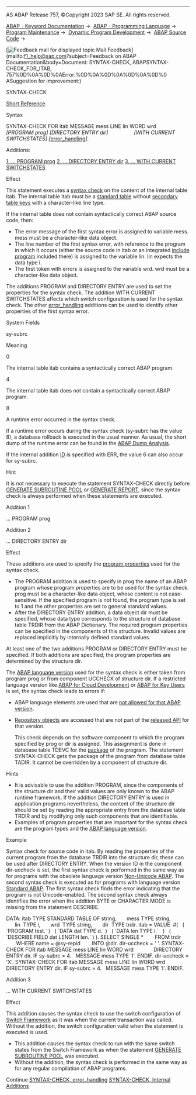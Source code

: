   

* * *

AS ABAP Release 757, ©Copyright 2023 SAP SE. All rights reserved.

[ABAP - Keyword Documentation](https://help.sap.com/doc/abapdocu_757_index_htm/7.57/en-US/abenabap.htm) →  [ABAP - Programming Language](https://help.sap.com/doc/abapdocu_757_index_htm/7.57/en-US/abenabap_reference.htm) →  [Program Maintenance](https://help.sap.com/doc/abapdocu_757_index_htm/7.57/en-US/abenprogram_editing.htm) →  [Dynamic Program Development](https://help.sap.com/doc/abapdocu_757_index_htm/7.57/en-US/abenabap_language_dynamic.htm) →  [ABAP Source Code](https://help.sap.com/doc/abapdocu_757_index_htm/7.57/en-US/abenabap_generic_program.htm) → 

 [![](Mail.gif?object=Mail.gif&sap-language=EN "Feedback mail for displayed topic") Mail Feedback](mailto:f1_help@sap.com?subject=Feedback on ABAP Documentation&body=Document: SYNTAX-CHECK, ABAPSYNTAX-CHECK_FOR_ITAB, 757%0D%0A%0D%0AError:%0D%0A%0D%0A%0D%0A%0D%0
ASuggestion for improvement:)

SYNTAX-CHECK

[Short Reference](https://help.sap.com/doc/abapdocu_757_index_htm/7.57/en-US/abapsyntax-check_shortref.htm)

Syntax

SYNTAX-CHECK FOR itab MESSAGE mess LINE lin WORD wrd
                 *\[*PROGRAM prog*\]* *\[*DIRECTORY ENTRY dir*\]*
                 *\[*WITH CURRENT SWITCHSTATES*\]*
*\[*[error\_handling](https://help.sap.com/doc/abapdocu_757_index_htm/7.57/en-US/abapsyntax-check_error_handling.htm)*\]*.

Additions:

[1\. ... PROGRAM prog](#!ABAP_ADDITION_1@1@)
[2\. ... DIRECTORY ENTRY dir](#!ABAP_ADDITION_2@2@)
[3\. ... WITH CURRENT SWITCHSTATES](#!ABAP_ADDITION_3@3@)

Effect

This statement executes a [syntax check](https://help.sap.com/doc/abapdocu_757_index_htm/7.57/en-US/abensyntax_check_glosry.htm "Glossary Entry") on the content of the internal table itab. The internal table itab must be a [standard table](https://help.sap.com/doc/abapdocu_757_index_htm/7.57/en-US/abenstandard_table_glosry.htm "Glossary Entry") without [secondary table keys](https://help.sap.com/doc/abapdocu_757_index_htm/7.57/en-US/abensecondary_table_key_glosry.htm "Glossary Entry") with a character-like line type.

If the internal table does not contain syntactically correct ABAP source code, then:

-   The error message of the first syntax error is assigned to variable mess. mess must be a character-like data object.
-   The line number of the first syntax error, with reference to the program in which it occurs (either the source code in itab or an integrated [include program](https://help.sap.com/doc/abapdocu_757_index_htm/7.57/en-US/abeninclude_program_glosry.htm "Glossary Entry") included there) is assigned to the variable lin. lin expects the data type i.
-   The first token with errors is assigned to the variable wrd. wrd must be a character-like data object.

The additions PROGRAM and DIRECTORY ENTRY are used to set the properties for the syntax check. The addition WITH CURRENT SWITCHSTATES affects which switch configuration is used for the syntax check. The other [error\_handling](https://help.sap.com/doc/abapdocu_757_index_htm/7.57/en-US/abapsyntax-check_error_handling.htm) additions can be used to identify other properties of the first syntax error.

System Fields

sy-subrc

Meaning

0

The internal table itab contains a syntactically correct ABAP program.

4

The internal table itab does not contain a syntactically correct ABAP program.

8

A runtime error occurred in the syntax check.

If a runtime error occurs during the syntax check (sy-subrc has the value 8), a database rollback is executed in the usual manner. As usual, the short dump of the runtime error can be found in the [ABAP Dump Analysis](https://help.sap.com/doc/abapdocu_757_index_htm/7.57/en-US/abenabap_dump_analsyis_glosry.htm "Glossary Entry").

If the internal addition [ID](https://help.sap.com/doc/abapdocu_757_index_htm/7.57/en-US/abapsyntax-check_internal.htm) is specified with ERR, the value 6 can also occur for sy-subrc.

Hint

It is not necessary to execute the statement SYNTAX-CHECK directly before [GENERATE SUBROUTINE POOL](https://help.sap.com/doc/abapdocu_757_index_htm/7.57/en-US/abapgenerate_subroutine_pool.htm) or [GENERATE REPORT](https://help.sap.com/doc/abapdocu_757_index_htm/7.57/en-US/abapgenerate_report.htm), since the syntax check is always performed when these statements are executed.

Addition 1   

... PROGRAM prog

Addition 2   

... DIRECTORY ENTRY dir

Effect

These additions are used to specify the [program properties](https://help.sap.com/doc/abapdocu_757_index_htm/7.57/en-US/abenprogram_property_glosry.htm "Glossary Entry") used for the syntax check.

-   The PROGRAM addition is used to specify in prog the name of an ABAP program whose program properties are to be used for the syntax check. prog must be a character-like data object, whose content is not case-sensitive. If the specified program is not found, the program type is set to 1 and the other properties are set to general standard values.
-   After the DIRECTORY ENTRY addition, a data object dir must be specified, whose data type corresponds to the structure of database table TRDIR from the ABAP Dictionary. The required program properties can be specified in the components of this structure. Invalid values are replaced implicitly by internally defined standard values.

At least one of the two additions PROGRAM or DIRECTORY ENTRY must be specified. If both additions are specified, the program properties are determined by the structure dir.

The [ABAP language version](https://help.sap.com/doc/abapdocu_757_index_htm/7.57/en-US/abenabap_version_glosry.htm "Glossary Entry") used for the syntax check is either taken from program prog or from component UCCHECK of structure dir. If a restricted language version like [ABAP for Cloud Development](https://help.sap.com/doc/abapdocu_757_index_htm/7.57/en-US/abenabap_for_sap_cloud_glosry.htm "Glossary Entry") or [ABAP for Key Users](https://help.sap.com/doc/abapdocu_757_index_htm/7.57/en-US/abenabap_for_key_users_glosry.htm "Glossary Entry") is set, the syntax check leads to errors if:

-   ABAP language elements are used that are [not allowed for that ABAP version](https://help.sap.com/doc/abapdocu_757_index_htm/7.57/en-US/abenrestricted_abap_elements.htm).
-   [Repository objects](https://help.sap.com/doc/abapdocu_757_index_htm/7.57/en-US/abenrepository_object_glosry.htm "Glossary Entry") are accessed that are not part of the [released API](https://help.sap.com/doc/abapdocu_757_index_htm/7.57/en-US/abenreleased_api_glosry.htm "Glossary Entry") for that version.
    
    This check depends on the software component to which the program specified by prog or dir is assigned. This assignment is done in database table TDEVC for the [package](https://help.sap.com/doc/abapdocu_757_index_htm/7.57/en-US/abenpackage_glosry.htm "Glossary Entry") of the program. The statement SYNTAX-CHECK gets the package of the program from database table TADIR. It cannot be overridden by a component of structure dir.
    

Hints

-   It is advisable to use the addition PROGRAM, since the components of the structure dir and their valid values are only known to the ABAP runtime framework. If the addition DIRECTORY ENTRY is used in application programs nevertheless, the content of the structure dir should be set by reading the appropriate entry from the database table TRDIR and by modifying only such components that are identifiable.
-   Examples of program properties that are important for the syntax check are the program types and the [ABAP language version](https://help.sap.com/doc/abapdocu_757_index_htm/7.57/en-US/abenabap_version_glosry.htm "Glossary Entry").

Example

Syntax check for source code in itab. By reading the properties of the current program from the database TRDIR into the structure dir, these can be used after DIRECTORY ENTRY. When the version ID in the component dir-uccheck is set, the first syntax check is performed in the same way as for programs with the obsolete language version [Non-Unicode ABAP](https://help.sap.com/doc/abapdocu_757_index_htm/7.57/en-US/abennon_unicode_abap_glosry.htm "Glossary Entry"). The second syntax check is executed as for programs with language version [Standard ABAP](https://help.sap.com/doc/abapdocu_757_index_htm/7.57/en-US/abenstandard_abap_glosry.htm "Glossary Entry"). The first syntax check finds the error indicating that the program is not Unicode-enabled. The second syntax check always identifies the error when the addition BYTE or CHARACTER MODE is missing from the statement DESCRIBE.

DATA: itab TYPE STANDARD TABLE OF string,
      mess TYPE string,
      lin  TYPE i,
      wrd  TYPE string,
      dir  TYPE trdir.
itab = VALUE  #(
  ( \`PROGRAM test.\` )
  ( \`DATA dat TYPE d.\` )
  ( \`DATA len TYPE i.\`   )
  ( \`DESCRIBE FIELD dat LENGTH len.\` ) ).
SELECT SINGLE \*
       FROM trdir
       WHERE name = @sy-repid
       INTO @dir.
dir-uccheck = ' '.
SYNTAX-CHECK FOR itab MESSAGE mess LINE lin WORD wrd
             DIRECTORY ENTRY dir.
IF sy-subrc = 4.
  MESSAGE mess TYPE 'I'.
ENDIF.
dir-uccheck = 'X'.
SYNTAX-CHECK FOR itab MESSAGE mess LINE lin WORD wrd
             DIRECTORY ENTRY dir.
IF sy-subrc = 4.
  MESSAGE mess TYPE 'I'.
ENDIF.

Addition 3   

... WITH CURRENT SWITCHSTATES

Effect

This addition causes the syntax check to use the switch configuration of [Switch Framework](https://help.sap.com/doc/abapdocu_757_index_htm/7.57/en-US/abenswitch_glosry.htm "Glossary Entry") as it was when the current transaction was called. Without the addition, the switch configuration valid when the statement is executed is used.

-   This addition causes the syntax check to run with the same switch states from the Switch Framework as when the statement [GENERATE SUBROUTINE POOL](https://help.sap.com/doc/abapdocu_757_index_htm/7.57/en-US/abapgenerate_subroutine_pool.htm) was executed.
-   Without the addition, the syntax check is performed in the same way as for any regular compilation of ABAP programs.

Continue
[SYNTAX-CHECK, error\_handling](https://help.sap.com/doc/abapdocu_757_index_htm/7.57/en-US/abapsyntax-check_error_handling.htm)
[SYNTAX-CHECK, Internal Additions](https://help.sap.com/doc/abapdocu_757_index_htm/7.57/en-US/abapsyntax-check_internal.htm)